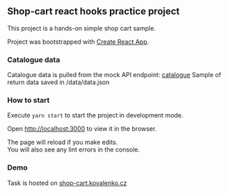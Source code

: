 ## Shop-cart react hooks practice project

This project is a hands-on simple shop cart sample.

Project was bootstrapped with [Create React App](https://github.com/facebook/create-react-app).

### Catalogue data

Catalogue data is pulled from the mock API endpoint: [catalogue](https://5e77a9a9e3fd85001601f9dd.mockapi.io/api/v1/catalogue)
Sample of return data saved in /data/data.json

### How to start

Execute `yarn start` to start the project in development mode.<br />

Open [http://localhost:3000](http://localhost:3000) to view it in the browser.

The page will reload if you make edits.<br />
You will also see any lint errors in the console.

### Demo

Task is hosted on [shop-cart.kovalenko.cz](https://shop-cart.kovalenko.cz/)
